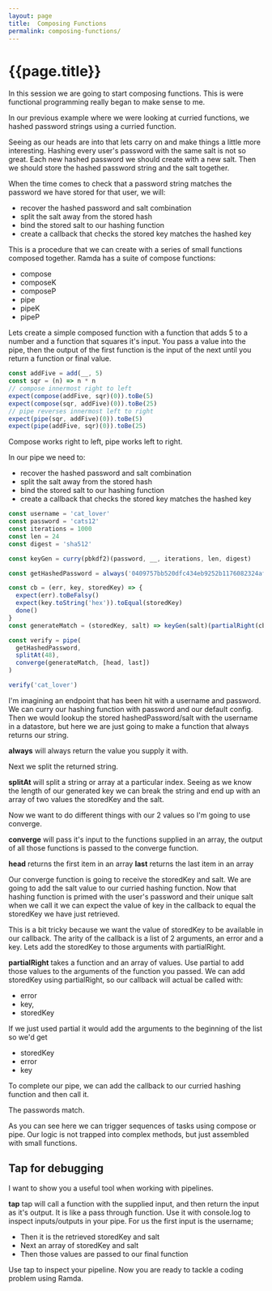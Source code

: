 ```yaml
---
layout: page
title:  Composing Functions
permalink: composing-functions/
---
```


# {{page.title}}

In this session we are going to start composing functions. This is were functional programming really began to make sense to me.

In our previous example where we were looking at curried functions, we hashed password strings using a curried function.

Seeing as our heads are into that lets carry on and make things a little more interesting. Hashing every user's password with the same salt is not so great. Each new hashed password we should create with a new salt. Then we should store the hashed password string and the salt together.

When the time comes to check that a password string matches the password we have stored for that user, we will:

* recover the hashed password and salt combination
* split the salt away from the stored hash
* bind the stored salt to our hashing function
* create a callback that checks the stored key matches the hashed key

This is a procedure that we can create with a series of small functions composed together. Ramda has a suite of compose functions:

* compose
* composeK
* composeP
* pipe
* pipeK
* pipeP

Lets create a simple composed function with a function that adds 5 to a number and a function that squares it's input. You pass a value into the pipe, then the output of the first function is the input of the next until you return a function or final value.

```js
const addFive = add(__, 5)
const sqr = (n) => n * n
// compose innermost right to left
expect(compose(addFive, sqr)(0)).toBe(5)
expect(compose(sqr, addFive)(0)).toBe(25)
// pipe reverses innermost left to right
expect(pipe(sqr, addFive)(0)).toBe(5)
expect(pipe(addFive, sqr)(0)).toBe(25)
```

Compose works right to left, pipe works left to right.

In our pipe we need to:

* recover the hashed password and salt combination
* split the salt away from the stored hash
* bind the stored salt to our hashing function
* create a callback that checks the stored key matches the hashed key

```js
const username = 'cat_lover'
const password = 'cats12'
const iterations = 1000
const len = 24
const digest = 'sha512'

const keyGen = curry(pbkdf2)(password, __, iterations, len, digest)

const getHashedPassword = always('0409757bb520dfc434eb9252b1176082324af3134f71e247someuniquestringtoactasasalt')

const cb = (err, key, storedKey) => {
  expect(err).toBeFalsy()
  expect(key.toString('hex')).toEqual(storedKey)
  done()
}
const generateMatch = (storedKey, salt) => keyGen(salt)(partialRight(cb, [storedKey]))

const verify = pipe(
  getHashedPassword,
  splitAt(48),
  converge(generateMatch, [head, last])
)

verify('cat_lover')
```

I'm imagining an endpoint that has been hit with a username and password. We can curry our hashing function with password and our default config. Then we would lookup the stored hashedPassword/salt with the username in a datastore, but here we are just going to make a function that always returns our string.

**always** will always return the value you supply it with.

Next we split the returned string.

**splitAt** will split a string or array at a particular index. Seeing as we know the length of our generated key we can break the string and end up with an array of two values the storedKey and the salt.

Now we want to do different things with our 2 values so I'm going to use converge.

**converge** will pass it's input to the functions supplied in an array, the output of all those functions is passed to the converge function.

**head** returns the first item in an array
**last** returns the last item in an array

Our converge function is going to receive the storedKey and salt. We are going to add the salt value to our curried hashing function. Now that hashing function is primed with the user's password and their unique salt when we call it we can expect the value of key in the callback to equal the storedKey we have just retrieved.

This is a bit tricky because we want the value of storedKey to be available in our callback. The arity of the callback is a list of 2 arguments, an error and a key. Lets add the storedKey to those arguments with partialRight.

**partialRight** takes a function and an array of values. Use partial to add those values to the arguments of the function you passed. We can add storedKey using partialRight, so our callback will actual be called with:

* error
* key,
* storedKey

If we just used partial it would add the arguments to the beginning of the list so we'd get

* storedKey
* error
* key

To complete our pipe, we can add the callback to our curried hashing function and then call it.

The passwords match.

As you can see here we can trigger sequences of tasks using compose or pipe. Our logic is not trapped into complex methods, but just assembled with small functions.

## Tap for debugging

I want to show you a useful tool when working with pipelines.

**tap** tap will call a function with the supplied input, and then return the input as it's output. It is like a pass through function. Use it with console.log to inspect inputs/outputs in your pipe. For us the first input is the username;

* Then it is the retrieved storedKey and salt
* Next an array of storedKey and salt
* Then those values are passed to our final function

Use tap to inspect your pipeline. Now you are ready to tackle a coding problem using Ramda.
